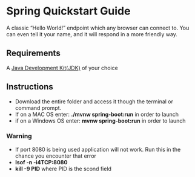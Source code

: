 # Spring Quickstart Guide
A classic “Hello World!” endpoint which any browser can connect to. You can even tell it your name, and it will respond in a more friendly way.

## Requirements ##
A [Java Development Kit(JDK)](https://www.oracle.com/java/technologies/javase-jdk11-downloads.html) of your choice

## Instructions ##
- Download the entire folder and access it though the terminal or command prompt.
- If on a MAC OS enter: **./mvnw spring-boot:run** in order to launch
- if on a Windows OS enter: **mvnw spring-boot:run** in order to launch

### Warning ###
- If port 8080 is being used application will not work. Run this in the chance you encounter that error
- **lsof -n -i4TCP:8080**
- **kill -9 PID** where PID is the scond field 
